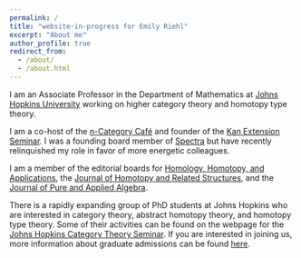 ```yaml
---
permalink: /
title: "website-in-progress for Emily Riehl"
excerpt: "About me"
author_profile: true
redirect_from: 
  - /about/
  - /about.html
---
```


I am an Associate Professor in the Department of Mathematics at [Johns Hopkins University](https://mathematics.jhu.edu/) working on higher category theory and homotopy type theory. 

I am a co-host of the [n-Category Caf&eacute;](https://golem.ph.utexas.edu/category/) and founder of the [Kan Extension Seminar](http://www.math.jhu.edu/~eriehl/kan). I was a founding board member of [Spectra](http://lgbtmath.org/) but have recently relinquished my role in favor of more energetic colleagues. 

I am a member of the editorial boards for [Homology, Homotopy, and Applications](https://www.intlpress.com/index.php), the [Journal of Homotopy and Related Structures](http://tcms.org.ge/Journals/JHRS/), and the [Journal of Pure and Applied Algebra](https://www.journals.elsevier.com/journal-of-pure-and-applied-algebra/editorial-board). 

There is a rapidly expanding group of PhD students at Johns Hopkins who are interested in category theory, abstract homotopy theory, and homotopy type theory. Some of their activities can be found on the webpage for the  [Johns Hopkins Category Theory Seminar](https://math.jhu.edu/~eriehl/ct/). If you are interested in joining us, more information about graduate admissions can be found [here](https://mathematics.jhu.edu/graduate/admissions/).

